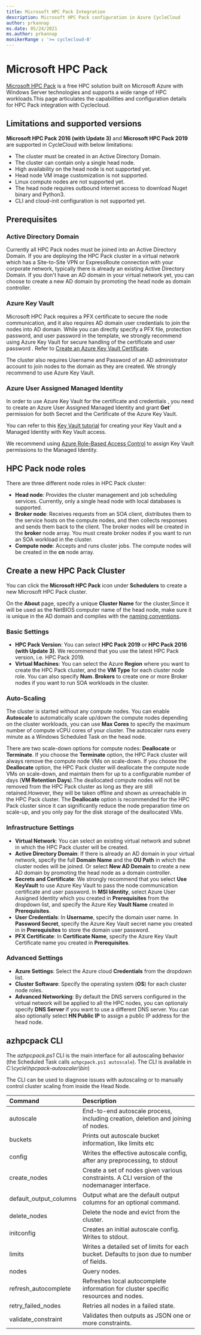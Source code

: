 ```yaml
---
title: Microsoft HPC Pack Integration
description: Microsoft HPC Pack configuration in Azure CycleCloud
author: prkannap
ms.date: 05/24/2021
ms.author: prkannap
monikerRange : '>= cyclecloud-8'
---
```


# Microsoft HPC Pack

 [Microsoft HPC Pack](https://docs.microsoft.com/powershell/high-performance-computing/overview)  is a free HPC solution built on Microsoft Azure with Windows Server technologies and supports a wide range of HPC workloads.This page articulates the capabilities and configuration details for HPC Pack integration with Cyclecloud.

## Limitations and supported versions

**Microsoft HPC Pack 2016 (with Update 3)** and **Microsoft HPC Pack 2019** are supported in CycleCloud with below limitations:

- The cluster must be created in an Active Directory Domain.
- The cluster can contain only a single head node.
- High availability on the head node is not supported yet.
- Head node VM image customization is not supported.
- Linux compute nodes are not supported yet.
- The head node requires outbound internet access to download Nuget binary and Python3.
- CLI and cloud-init configuration is not supported yet.

## Prerequisites

### Active Directory Domain

Currently all HPC Pack nodes must be joined into an Active Directory Domain. If you are deploying the HPC Pack cluster in a virtual network which has a Site-to-Site VPN or ExpressRoute connection with your corporate network, typically there is already an existing Active Directory Domain. If you don't have an AD domain in your virtual network yet, you can choose to create a new AD domain by promoting the head node as domain controller.

### Azure Key Vault

Microsoft HPC Pack requires a PFX certificate to secure the node communication,  and it also requires AD domain user credentials to join the nodes into AD domain. While you can directly specify a PFX file, protection password, and user password in the template, we strongly recommend using Azure Key Vault for secure handling of the certificate and user password . Refer to [Create an Azure Key Vault Certificate](https://docs.microsoft.com/powershell/high-performance-computing/deploy-an-hpc-pack-cluster-in-azure?view=hpc19-ps#create-azure-key-vault-certificate-on-azure-portal).

The cluster also requires Username and Password of an AD administrator account to join nodes to the domain as they are created. We strongly recommend to use Azure Key Vault.

### Azure User Assigned Managed Identity

In order to use Azure Key Vault for the certificate and credentials , you need to create an Azure User Assigned Managed Identity and grant **Get**' permission for both Secret and the Certificate of the Azure Key Vault.

You can refer to this [Key Vault tutorial](https://docs.microsoft.com/azure/active-directory/managed-identities-azure-resources/tutorial-windows-vm-access-nonaad) for creating your Key Vault and a Managed Identity with Key Vault access.

We recommend using [Azure Role-Based Access Control](https://docs.microsoft.com/azure/key-vault/general/rbac-guide?tabs=azure-cli) to assign Key Vault permissions to the Managed Identity.

## HPC Pack node roles

There are three different node roles in  HPC Pack cluster:

- **Head node**: Provides the cluster management and job scheduling services. Currently, only a single head node with local databases is supported.
- **Broker node**: Receives requests from an SOA client, distributes them to the service hosts on the compute nodes, and then collects responses and sends them back to the client. The broker nodes will be created in the **broker** node array. You must create broker nodes if you want to run an SOA workload in the cluster.
- **Compute node**: Accepts and runs cluster jobs. The compute nodes will be created in the **cn** node array.

## Create a new  HPC Pack Cluster

You can click the **Microsoft HPC Pack** icon under **Schedulers** to create a new Microsoft HPC Pack cluster.

On the **About** page, specify a unique **Cluster Name** for the cluster,Since it will be used as the NetBIOS computer name of the head node, make sure it is unique in the AD domain and complies with the [naming conventions](https://docs.microsoft.com/troubleshoot/windows-server/identity/naming-conventions-for-computer-domain-site-ou#netbios-domain-names).

### Basic Settings

- **HPC Pack Version**: You can select **HPC Pack 2019** or **HPC Pack 2016 (with Update 3)**. We recommend that you use the latest HPC Pack version, i.e. HPC Pack 2019.
- **Virtual Machines**: You can select the Azure **Region** where you want to create the HPC Pack cluster, and the **VM Type** for each cluster node role. You can also specify **Num. Brokers** to create one or more Broker nodes if you want to run SOA workloads in the cluster.

### Auto-Scaling

The cluster is started without any compute nodes. You can enable **Autoscale** to automatically scale up/down the compute nodes depending on the cluster workloads, you can use **Max Cores** to specify the maximum number of compute vCPU cores of your cluster. The autoscaler runs every minute as a Windows Scheduled Task on the head node.

There are two scale-down options for compute nodes: **Deallocate** or **Terminate**. If you choose the **Terminate** option, the HPC Pack cluster will always remove the compute node VMs on scale-down. If you choose the **Deallocate** option, the HPC Pack cluster will deallocate the compute node VMs on scale-down, and maintain them for up to a configurable number of days (**VM Retention Days**).The deallocated compute nodes will not be removed from the HPC Pack cluster as long as they are still retained.However, they will be taken offline and shown as unreachable in the HPC Pack cluster. The **Deallocate** option is recommended for the HPC Pack cluster since it can significantly reduce the node preparation time on scale-up, and you only pay for the disk storage of the deallocated VMs.

### Infrastructure Settings

- **Virtual Network**: You can select an existing virtual network and subnet in which the HPC Pack cluster will be created.
- **Active Directory Domain**: If there is already an AD domain in your virtual network, specify the full **Domain Name** and the **OU Path** in which the cluster nodes will be joined. Or select **New AD Domain** to create a new AD domain by promoting the head node as a domain controller.
- **Secrets and Certificate**: We strongly recommend that you select **Use KeyVault** to use Azure Key Vault to pass the node communication certificate and user password. In **MSI Identity**, select Azure User Assigned Identity which you created in **Prerequisites** from the dropdown list, and specify the Azure Key **Vault Name** created in **Prerequisites**.
- **User Credentials**: In **Username**, specify the domain user name. In **Password Secret**, specify the Azure Key Vault secret name you created in in **Prerequisites** to store the domain user password.
- **PFX Certificate**: In **Certificate Name**, specify the Azure Key Vault Certificate name you created in **Prerequisites**.

### Advanced Settings

- **Azure Settings**: Select the Azure cloud **Credentials** from the dropdown list.
- **Cluster Software**: Specify the operating system (**OS**) for each cluster node roles.
- **Advanced Networking**: By default the DNS servers configured in the virtual network will be applied to all the HPC nodes, you can optionaly specify **DNS Server** if you want to use a different DNS server. You can also optionally select **HN Public IP** to assign a public IP address for the head node.

## azhpcpack CLI

The _azhpcpack.ps1_ CLI is the main interface for all autoscaling behavior (the Scheduled Task calls `azhpcpack.ps1 autoscale`). The CLI is available in _C:\cycle\hpcpack-autoscaler\bin_)

The CLI can be used to diagnose issues with autoscaling or to manually control cluster scaling from inside the Head Node.

| Command | Description |
| :---    | :---        |
| autoscale            | End-to-end autoscale process, including creation, deletion and joining of nodes. |
| buckets              | Prints out autoscale bucket information, like limits etc |
| config               | Writes the effective autoscale config, after any preprocessing, to stdout |
| create_nodes         | Create a set of nodes given various constraints. A CLI version of the nodemanager interface. |
| default_output_columns | Output what are the default output columns for an optional command. |
| delete_nodes         | Delete the node and evict from the cluster. |
| initconfig           | Creates an initial autoscale config. Writes to stdout. |
| limits               | Writes a detailed set of limits for each bucket. Defaults to json due to number of fields. |
| nodes                | Query nodes. |
| refresh_autocomplete | Refreshes local autocomplete information for cluster specific resources and nodes. |
| retry_failed_nodes   | Retries all nodes in a failed state. |
| validate_constraint  | Validates then outputs as JSON one or more constraints. |
